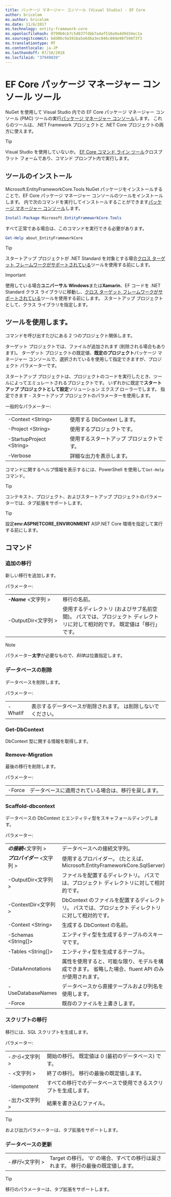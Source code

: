 ```yaml
---
title: パッケージ マネージャー コンソール (Visual Studio) - EF Core
author: bricelam
ms.author: bricelam
ms.date: 11/6/2017
ms.technology: entity-framework-core
ms.openlocfilehash: 0799b0cb7c5d837fdbb7a4af510a9a4d9d34ec1a
ms.sourcegitcommit: bdd06c9a591ba5e6d6a3ec046c80de98f598f3f3
ms.translationtype: MT
ms.contentlocale: ja-JP
ms.lasthandoff: 07/10/2018
ms.locfileid: "37949039"
---
```

<a name="ef-core-package-manager-console-tools"></a>EF Core パッケージ マネージャー コンソール ツール
=====================================
NuGet を使用して Visual Studio 内での EF Core パッケージ マネージャー コンソール (PMC) ツールの実行[パッケージ マネージャー コンソール][2]します。
これらのツールは、.NET Framework プロジェクトと .NET Core プロジェクトの両方に使えます。

> [!TIP]
> Visual Studio を使用していないか。 [EF Core コマンド ライン ツール][ 1]クロスプラット フォームであり、コマンド プロンプト内で実行します。

<a name="installing-the-tools"></a>ツールのインストール
--------------------
Microsoft.EntityFrameworkCore.Tools NuGet パッケージをインストールすることで、EF Core パッケージ マネージャー コンソールのツールをインストールします。
内で次のコマンドを実行してインストールすることができます[パッケージ マネージャー コンソール][2]します。

``` powershell
Install-Package Microsoft.EntityFrameworkCore.Tools
```

すべて正常である場合は、このコマンドを実行できる必要があります。

``` powershell
Get-Help about_EntityFrameworkCore
```
> [!TIP]
> スタートアップ プロジェクトが .NET Standard を対象とする場合[クロス ターゲット フレームワークがサポートされている][ 3]ツールを使用する前にします。

> [!IMPORTANT]
> 使用している場合**ユニバーサル Windows**または**Xamarin**、EF コードを .NET Standard クラス ライブラリに移動し、[クロス ターゲット フレームワークがサポートされている][ 3]ツールを使用する前にします。 スタートアップ プロジェクトとして、クラス ライブラリを指定します。

<a name="using-the-tools"></a>ツールを使用します。
---------------
コマンドを呼び出すたびにある 2 つのプロジェクト関係します。

ターゲット プロジェクトでは、ファイルが追加されます (削除される場合もあります)。 ターゲット プロジェクトの既定値、**既定のプロジェクト**パッケージ マネージャー コンソールで、選択されているを使用して指定できますが、プロジェクト パラメーターです。

スタートアップ プロジェクトは、プロジェクトのコードを実行したとき、ツールによってエミュレートされるプロジェクトです。 いずれかに既定で**スタートアップ プロジェクトとして設定**ソリューション エクスプ ローラーでします。 指定できます - スタートアップ プロジェクトのパラメーターを使用します。

一般的なパラメーター:

|                           |                             |
|:--------------------------|:----------------------------|
| -Context \<String>        | 使用する DbContext します。       |
| -Project \<String>        | 使用するプロジェクトです。         |
| -StartupProject \<String> | 使用するスタートアップ プロジェクトです。 |
| -Verbose                  | 詳細な出力を表示します。        |

コマンドに関するヘルプ情報を表示するには、PowerShell を使用して`Get-Help`コマンド。

> [!TIP]
> コンテキスト、プロジェクト、およびスタートアップ プロジェクトのパラメーターでは、タブ拡張をサポートします。

> [!TIP]
> 設定**env:ASPNETCORE_ENVIRONMENT** ASP.NET Core 環境を指定して実行する前にします。

<a name="commands"></a>コマンド
--------

### <a name="add-migration"></a>追加の移行

新しい移行を追加します。

パラメーター:

|                                   |                                                                                                                  |
|:----------------------------------|:-----------------------------------------------------------------------------------------------------------------|
| ***-Name*** \<文字列 >             | 移行の名前。                                                                                       |
| <nobr>-OutputDir\<文字列 ></nobr> | 使用するディレクトリ (およびサブ名前空間)。 パスでは、プロジェクト ディレクトリに対して相対的です。 既定値は「移行」です。 |

> [!NOTE]
> パラメーター**太字**が必要なもので、*斜体*は位置指定します。

### <a name="drop-database"></a>データベースの削除

データベースを削除します。

パラメーター:

|         |                                                          |
|:--------|:---------------------------------------------------------|
| -WhatIf | 表示するデータベースが削除されます。 は削除しないでください。 |

### <a name="get-dbcontext"></a>Get-DbContext

DbContext 型に関する情報を取得します。

### <a name="remove-migration"></a>Remove-Migration

最後の移行を削除します。

パラメーター:

|        |                                                              |
|:-------|:-------------------------------------------------------------|
| -Force | データベースに適用されている場合は、移行を戻します。 |

### <a name="scaffold-dbcontext"></a>Scaffold-dbcontext

データベースの DbContext とエンティティ型をスキャフォールディングします。

パラメーター:

|                                          |                                                                                                  |
|:-----------------------------------------|:-------------------------------------------------------------------------------------------------|
| <nobr>***の接続***\<文字列 ></nobr> | データベースへの接続文字列。                                                           |
| ***プロバイダー*** \<文字列 >                | 使用するプロバイダー。 (たとえば、Microsoft.EntityFrameworkCore.SqlServer)                      |
| -OutputDir\<文字列 >                     | ファイルを配置するディレクトリ。 パスでは、プロジェクト ディレクトリに対して相対的です。                      |
| -ContextDir\<文字列 >                    | DbContext のファイルを配置するディレクトリ。 パスでは、プロジェクト ディレクトリに対して相対的です。             |
| -Context \<String>                       | 生成する DbContext の名前。                                                           |
| -Schemas \<String[]>                     | エンティティ型を生成するテーブルのスキーマです。                                              |
| -Tables \<String[]>                      | エンティティ型を生成するテーブル。                                                         |
| -DataAnnotations                         | 属性を使用すると、可能な限り、モデルを構成できます。 省略した場合、fluent API のみが使用されます。 |
| -UseDatabaseNames                        | データベースから直接テーブルおよび列名を使用します。                                           |
| -Force                                   | 既存のファイルを上書きします。                                                                        |

### <a name="script-migration"></a>スクリプトの移行

移行には、SQL スクリプトを生成します。

パラメーター:

|                   |                                                                    |
|:------------------|:-------------------------------------------------------------------|
| *-から*\<文字列 > | 開始の移行。 既定値は 0 (最初のデータベース) です。      |
| *-* \<文字列 >   | 終了の移行。 移行の最後の既定値します。              |
| -Idempotent       | すべての移行でのデータベースで使用できるスクリプトを生成します。 |
| -出力\<文字列 > | 結果を書き込むファイル。                                   |

> [!TIP]
> および出力パラメーターは、タブ拡張をサポートします。

### <a name="update-database"></a>データベースの更新

|                                     |                                                                                                |
|:------------------------------------|:-----------------------------------------------------------------------------------------------|
| <nobr>*-移行*\<文字列 ></nobr> | Target の移行。 '0' の場合、すべての移行は戻されます。 移行の最後の既定値します。 |

> [!TIP]
> 移行のパラメーターは、タブ拡張をサポートします。


  [1]: dotnet.md
  [2]: https://docs.microsoft.com/nuget/tools/package-manager-console
  [3]: index.md#frameworks
